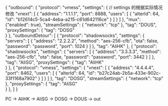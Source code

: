 {
  "outbound": {
    "protocol": "vmess",
    "settings": { // settings 的根据实际情况修改
      "vnext": [
        {
          "address": "1.1.1.1",
          "port": 8888,
          "users": [
            {
              "alterId": 64,
              "id": "b12614c5-5ca4-4eba-a215-c61d642116ce"
            }
          ]
        }
      ]
    },
    "mux": {"enabled": true},
    "streamSettings": {
      "network": "tcp" 
    },
    "tag": "DOUS",
    "proxySettings": {
        "tag": "DOSG"  
      }
  },
  "outboundDetour": [
    {
      "protocol": "shadowsocks",
      "settings": {
        "servers": [
          {
            "address": "2.2.2.2",
            "method": "aes-256-cfb",
            "ota": false,
            "password": "password",
            "port": 1024
          }
        ]
      },
      "tag": "AliHK"
    },
    {
      "protocol": "shadowsocks",
      "settings": {
        "servers": [
          {
            "address": "3.3.3.3",
            "method": "aes-256-cfb",
            "ota": false,
            "password": "password",
            "port": 3442
          }
        ]
      },
      "tag": "AliSG",
      "proxySettings": {
          "tag": "AliHK"  
      }
    },
    {
      "protocol": "vmess",
      "settings": {
        "vnext": [
          {
            "address": "4.4.4.4",
            "port": 8462,
            "users": [
              {
                "alterId": 64,
                "id": "b27c24ab-2b5a-433e-902c-33f1168a7902"
              }
            ]
          }
        ]
      },
      "tag": "DOSG",
      "streamSettings": {
        "network": "tcp"  
      },
      "proxySettings": {
          "tag": "AliSG"  
      }
    },
  ]
}

PC -> AliHK -> AliSG -> DOSG -> DOUS -> out
